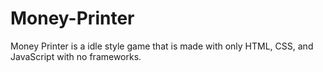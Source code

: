 # Money-Printer
Money Printer is a idle style game that is made with only HTML, CSS, and JavaScript with no frameworks.
